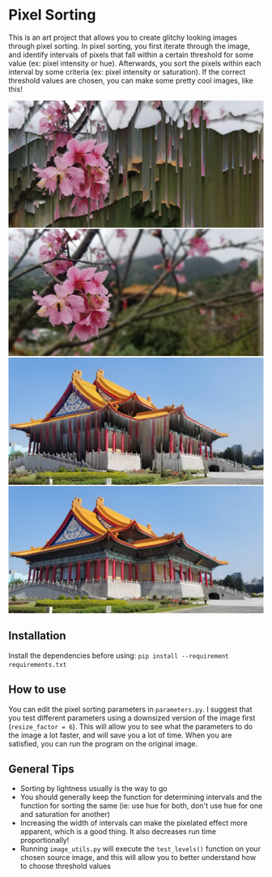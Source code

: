 # Pixel Sorting
This is an art project that allows you to create glitchy looking images through pixel sorting. In pixel sorting, you first iterate through the image, and identify intervals of pixels that fall within a certain threshold for some value (ex: pixel intensity or hue). Afterwards, you sort the pixels within each interval by some criteria (ex: pixel intensity or saturation). If the correct threshold values are chosen, you can make some pretty cool images, like this!

![cherry_blossom.jpg before and after](./examples/cherry_blossom_comparison.jpg)
![fake_temple.jpg before and after](./examples/fake_temple_comparison.jpg)

## Installation
Install the dependencies before using:
`pip install --requirement requirements.txt`

## How to use
You can edit the pixel sorting parameters in `parameters.py`. I suggest that you test different parameters using a downsized version of the image first (`resize_factor = 6`). This will allow you to see what the parameters to do the image a lot faster, and will save you a lot of time. When you are satisfied, you can run the program on the original image.

## General Tips
* Sorting by lightness usually is the way to go
* You should generally keep the function for determining intervals and the function for sorting the same (ie: use hue for both, don't use hue for one and saturation for another)
* Increasing the width of intervals can make the pixelated effect more apparent, which is a good thing. It also decreases run time proportionally!
* Running `image_utils.py` will execute the `test_levels()` function on your chosen source image, and this will allow you to better understand how to choose threshold values
